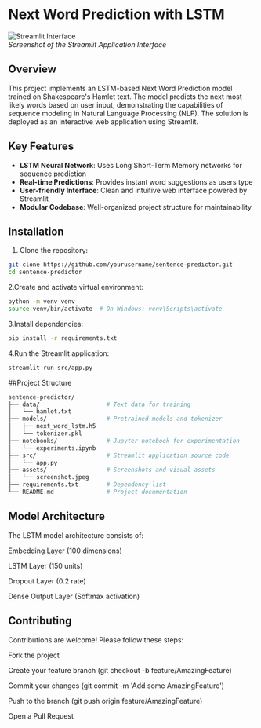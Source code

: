 # Next Word Prediction with LSTM

![Streamlit Interface](.assets/screenshot.jpg)  
*Screenshot of the Streamlit Application Interface*

## Overview
This project implements an LSTM-based Next Word Prediction model trained on Shakespeare's Hamlet text. The model predicts the next most likely words based on user input, demonstrating the capabilities of sequence modeling in Natural Language Processing (NLP). The solution is deployed as an interactive web application using Streamlit.

## Key Features
- **LSTM Neural Network**: Uses Long Short-Term Memory networks for sequence prediction
- **Real-time Predictions**: Provides instant word suggestions as users type
- **User-friendly Interface**: Clean and intuitive web interface powered by Streamlit
- **Modular Codebase**: Well-organized project structure for maintainability

## Installation
1. Clone the repository:
```bash
git clone https://github.com/yourusername/sentence-predictor.git
cd sentence-predictor
```

2.Create and activate virtual environment:
```bash
python -m venv venv
source venv/bin/activate  # On Windows: venv\Scripts\activate
```
3.Install dependencies:
```bash
pip install -r requirements.txt
```
4.Run the Streamlit application:
```bash
streamlit run src/app.py
```

##Project Structure
```bash
sentence-predictor/
├── data/                   # Text data for training
│   └── hamlet.txt          
├── models/                 # Pretrained models and tokenizer
│   ├── next_word_lstm.h5
│   └── tokenizer.pkl
├── notebooks/              # Jupyter notebook for experimentation
│   └── experiments.ipynb  
├── src/                    # Streamlit application source code
│   └── app.py              
├── assets/                 # Screenshots and visual assets
│   └── screenshot.jpeg
├── requirements.txt        # Dependency list
└── README.md               # Project documentation
```

## Model Architecture
The LSTM model architecture consists of:

Embedding Layer (100 dimensions)

LSTM Layer (150 units)

Dropout Layer (0.2 rate)

Dense Output Layer (Softmax activation)


## Contributing
Contributions are welcome! Please follow these steps:

Fork the project

Create your feature branch (git checkout -b feature/AmazingFeature)

Commit your changes (git commit -m 'Add some AmazingFeature')

Push to the branch (git push origin feature/AmazingFeature)

Open a Pull Request
